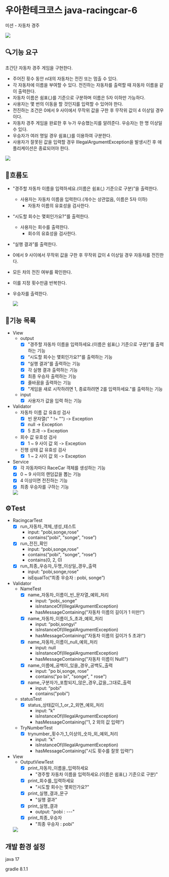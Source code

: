 # 우아한테크코스 java-racingcar-6

미션 - 자동차 경주

![](../header.png)

## 🔍기능 요구

초간단 자동차 경주 게임을 구현한다.

- 주어진 횟수 동안 n대의 자동차는 전진 또는 멈출 수 있다.
- 각 자동차에 이름을 부여할 수 있다. 전진하는 자동차를 출력할 때 자동차 이름을 같이 출력한다.
- 자동차 이름은 쉼표(,)를 기준으로 구분하며 이름은 5자 이하만 가능하다.
- 사용자는 몇 번의 이동을 할 것인지를 입력할 수 있어야 한다.
- 전진하는 조건은 0에서 9 사이에서 무작위 값을 구한 후 무작위 값이 4 이상일 경우이다.
- 자동차 경주 게임을 완료한 후 누가 우승했는지를 알려준다. 우승자는 한 명 이상일 수 있다.
- 우승자가 여러 명일 경우 쉼표(,)를 이용하여 구분한다.
- 사용자가 잘못된 값을 입력할 경우 IllegalArgumentException을 발생시킨 후 애플리케이션은 종료되어야 한다.


![](../header.png)

## 📃흐름도

- "경주할 자동차 이름을 입력하세요.(이름은 쉼표(,) 기준으로 구분)”을 출력한다.
    - 사용자는 자동차 이름을 입력한다.(개수는 상관없음, 이름은 5자 이하)
      - 자동차 이름의 유효성을 검사한다.
- “시도할 회수는 몇회인가요?"를 출력한다.
    - 사용자는 회수를 출력한다.
      - 회수의 유효성을 검사한다.
- “실행 결과”를 출력한다.
- 0에서 9 사이에서 무작위 값을 구한 후 무작위 값이 4 이상일 경우 자동차를 전진한다.
- 모든 차의 전진 여부를 확인한다.
- 이를 지정 횟수만큼 반복한다.
- 우승자를 출력한다.

  ![](../header.png)

## 🎯기능 목록

- View
  - output
    - [x] "경주할 자동차 이름을 입력하세요.(이름은 쉼표(,) 기준으로 구분)”를 출력하는 기능
    - [x] “시도할 회수는 몇회인가요?"를 출력하는 기능
    - [x] “실행 결과”를 출력하는 기능
    - [x] 각 실행 결과 출력하는 기능
    - [x] 최종 우승자 출력하는 기능
    - [x] 줄바꿈을 출력하는 기능
    - [x] "게임을 새로 시작하려면 1, 종료하려면 2를 입력하세요."를 출력하는 기능
  - input
    - [x] 사용자가 값을 입력 하는 기능
- Validator
  - 자동차 이름 값 유효성 검사
    - [x] 빈 문자열(" " != "") -> Exception
    - [x] null -> Exception
    - [x] 5 초과 -> Exception
  - 회수 값 유호성 검사
    - [x] 1 ~ 9 사이 값 외 -> Exception
  - 진행 상태 값 유효성 검사
    - [x] 1 ~ 2 사이 값 외 -> Exception
- Service
  - [x] 각 자동차마다 RaceCar 객체를 생성하는 기능
  - [x] 0 ~ 9 사이의 랜덤값을 뽑는 기능
  - [x] 4 이상이면 전진하는 기능
  - [x] 최종 우승자를 구하는 기능

  ![](../header.png)

## ⚙️Test
- RacingcarTest
  - [x] run_자동차_객체_생성_테스트
      - input: "pobi,songe,rose"
      - contains(“pobi", "songe", "rose”)
  - [x] run_전진_확인
      - input: “pobi,songe,rose”
      - contains(“pobi", "songe", "rose”)
      - contains(0, 2, 0)
  - [x] run_최종_우승자_두명_이상일_경우_출력
      - input: "pobi,songe,rose"
      - isEqualTo(“최종 우승자 : pobi, songe”)
- Validator
    - NameTest
      - [x] name_자동차_이름이_빈_문자열_예외_처리
          - input: “pobi,,songe”
          - isInstanceOf(IllegalArgumentException)
          - hasMessageContaining("자동차 이름의 길이가 1 미만!")
      - [x] name_자동차_이름이_5_초과_예외_처리
          - input: “pobi,songyi”
          - isInstanceOf(IllegalArgumentException)
          - hasMessageContaining("자동차 이름의 길이가 5 초과!")
      - [x] name_자동차_이름이_null_예외_처리
          - input: null
          - isInstanceOf(IllegalArgumentException)
          - hasMessageContaining("자동차 이름이 Null!")
      - [x] name_이름에_공백이_있을_경우_공백도_출력
          - input: "po bi,songe, rose"
          - contains("po bi", "songe", " rose")
      - [x] name_구분자가_포함되지_않은_경우_값을_그대로_출력
          - input: “pobi"
          - contains("pobi")
    - statusTest
      - [x] status_상태값이_1_or_2_외면_예외_처리
          - input: "k"
          - isInstanceOf(IllegalArgumentException)
          - hasMessageContaining("1, 2 외의 값 입력!")
    - TryNumberTest
      - [x] trynumber_횟수가_1_이상의_숫자_외_예외_처리
          - input: "k"
          - isInstanceOf(IllegalArgumentException)
          - hasMessageContaining("시도 횟수를 잘못 입력!")
- View
  - OutputViewTest
      - [x] print_자동차_이름을_입력하세요
          - "경주할 자동차 이름을 입력하세요.(이름은 쉼표(,) 기준으로 구분)"
      - [x] print_회수를_입력하세요
          - "시도할 회수는 몇회인가요?"
      - [x] print_실행_결과_문구
          - "실행 결과"
      - [x] print_실행_결과
          - output: "pobi : ---"
      - [x] print_최종_우승자
          - "최종 우승자 : pobi"

  ![](../header.png)
  
## 개발 환경 설정

java 17

gradle 8.1.1
